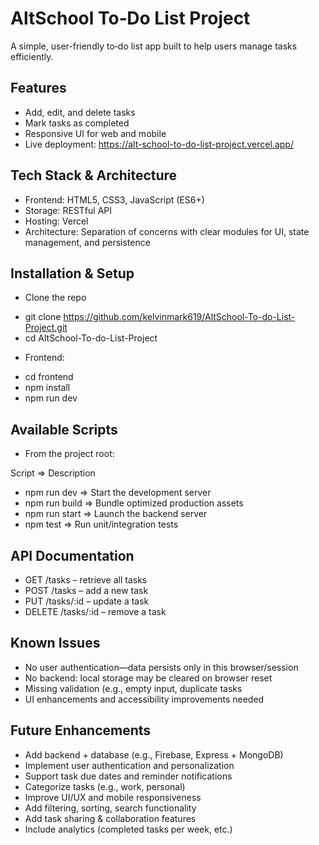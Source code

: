 # AltSchool To‑Do List Project
A simple, user-friendly to‑do list app built to help users manage tasks efficiently.

## Features
- Add, edit, and delete tasks
- Mark tasks as completed
- Responsive UI for web and mobile
- Live deployment: https://alt-school-to-do-list-project.vercel.app/

## Tech Stack & Architecture
- Frontend: HTML5, CSS3, JavaScript (ES6+)
- Storage: RESTful API
- Hosting: Vercel 
- Architecture: Separation of concerns with clear modules for UI, state management, and persistence

## Installation & Setup
* Clone the repo
- git clone https://github.com/kelvinmark619/AltSchool-To-do-List-Project.git
- cd AltSchool-To-do-List-Project

* Frontend:
- cd frontend
- npm install
- npm run dev

## Available Scripts
- From the project root:

Script =>	Description
- npm run dev =>	Start the development server
- npm run build	=> Bundle optimized production assets
- npm run start =>	Launch the backend server
- npm test => Run unit/integration tests

## API Documentation
- GET /tasks – retrieve all tasks
- POST /tasks – add a new task
- PUT /tasks/:id – update a task
- DELETE /tasks/:id – remove a task

## Known Issues
- No user authentication—data persists only in this browser/session
- No backend: local storage may be cleared on browser reset
- Missing validation (e.g., empty input, duplicate tasks
- UI enhancements and accessibility improvements needed

## Future Enhancements
- Add backend + database (e.g., Firebase, Express + MongoDB)
- Implement user authentication and personalization
- Support task due dates and reminder notifications
- Categorize tasks (e.g., work, personal)
- Improve UI/UX and mobile responsiveness
- Add filtering, sorting, search functionality
- Add task sharing & collaboration features
- Include analytics (completed tasks per week, etc.)
